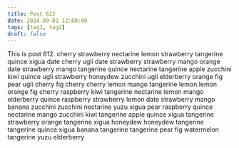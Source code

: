 ```yaml
---
title: Post 612
date: 2024-09-01 12:00:00
tags: [tag1, tag2]
draft: false
---
```

This is post 612.
cherry
strawberry
nectarine
lemon
strawberry
tangerine
quince
xigua
date
cherry
ugli
date
strawberry
strawberry
mango
orange
date
strawberry
mango
tangerine
quince
nectarine
tangerine
apple
zucchini
kiwi
quince
ugli
strawberry
honeydew
zucchini
ugli
elderberry
orange
fig
pear
ugli
cherry
fig
cherry
cherry
lemon
mango
tangerine
lemon
lemon
orange
fig
cherry
raspberry
kiwi
tangerine
nectarine
lemon
mango
elderberry
quince
raspberry
strawberry
lemon
date
strawberry
mango
banana
zucchini
zucchini
nectarine
yuzu
xigua
pear
raspberry
quince
nectarine
mango
zucchini
kiwi
tangerine
apple
quince
xigua
tangerine
strawberry
orange
tangerine
xigua
honeydew
honeydew
tangerine
tangerine
quince
xigua
banana
tangerine
tangerine
pear
fig
watermelon
tangerine
yuzu
elderberry
